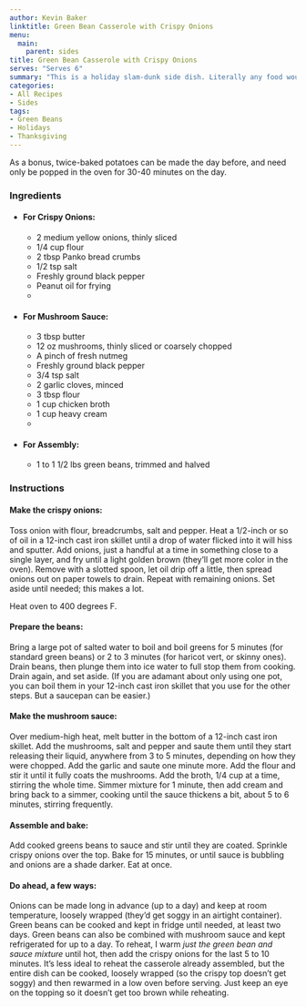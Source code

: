 ```yaml
---
author: Kevin Baker
linktitle: Green Bean Casserole with Crispy Onions
menu:
  main:
    parent: sides
title: Green Bean Casserole with Crispy Onions
serves: "Serves 6"
summary: "This is a holiday slam-dunk side dish. Literally any food would be improved with a topping of these delicious crispy onions, which can be made in advance."
categories:
- All Recipes
- Sides
tags:
- Green Beans
- Holidays
- Thanksgiving
---
```

As a bonus, twice-baked potatoes can be made the day before, and need only be popped in the oven for 30-40 minutes on the day.
### Ingredients

<div class="ingredient-list">

* #### For Crispy Onions:
  * 2 medium yellow onions, thinly sliced  
  * 1/4 cup flour  
  * 2 tbsp Panko bread crumbs  
  * 1/2 tsp salt  
  * Freshly ground black pepper  
  * Peanut oil for frying  
  * 
* #### For Mushroom Sauce:
  * 3 tbsp butter  
  * 12 oz mushrooms, thinly sliced or coarsely chopped  
  * A pinch of fresh nutmeg  
  * Freshly ground black pepper  
  * 3/4 tsp salt  
  * 2 garlic cloves, minced  
  * 3 tbsp flour  
  * 1 cup chicken broth  
  * 1 cup heavy cream  
  * 
* #### For Assembly:
  * 1 to 1 1/2 lbs green beans, trimmed and halved   

</div>

### Instructions
#### Make the crispy onions: 
Toss onion with flour, breadcrumbs, salt and pepper. Heat a 1/2-inch or so of oil in a 12-inch cast iron skillet until a drop of water flicked into it will hiss and sputter. Add onions, just a handful at a time in something close to a single layer, and fry until a light golden brown (they’ll get more color in the oven). Remove with a slotted spoon, let oil drip off a little, then spread onions out on paper towels to drain. Repeat with remaining onions. Set aside until needed; this makes a lot.

Heat oven to 400 degrees F.

#### Prepare the beans: 
Bring a large pot of salted water to boil and boil greens for 5 minutes (for standard green beans) or 2 to 3 minutes (for haricot vert, or skinny ones). Drain beans, then plunge them into ice water to full stop them from cooking. Drain again, and set aside. (If you are adamant about only using one pot, you can boil them in your 12-inch cast iron skillet that you use for the other steps. But a saucepan can be easier.)

#### Make the mushroom sauce: 
Over medium-high heat, melt butter in the bottom of a 12-inch cast iron skillet. Add the mushrooms, salt and pepper and saute them until they start releasing their liquid, anywhere from 3 to 5 minutes, depending on how they were chopped. Add the garlic and saute one minute more. Add the flour and stir it until it fully coats the mushrooms. Add the broth, 1/4 cup at a time, stirring the whole time. Simmer mixture for 1 minute, then add cream and bring back to a simmer, cooking until the sauce thickens a bit, about 5 to 6 minutes, stirring frequently.

#### Assemble and bake: 
Add cooked greens beans to sauce and stir until they are coated. Sprinkle crispy onions over the top. Bake for 15 minutes, or until sauce is bubbling and onions are a shade darker. Eat at once.

#### Do ahead, a few ways: 
Onions can be made long in advance (up to a day) and keep at room temperature, loosely wrapped (they’d get soggy in an airtight container). Green beans can be cooked and kept in fridge until needed, at least two days. Green beans can also be combined with mushroom sauce and kept refrigerated for up to a day. To reheat, I warm *just the green bean and sauce mixture* until hot, then add the crispy onions for the last 5 to 10 minutes. It’s less ideal to reheat the casserole already assembled, but the entire dish can be cooked, loosely wrapped (so the crispy top doesn’t get soggy) and then rewarmed in a low oven before serving. Just keep an eye on the topping so it doesn’t get too brown while reheating.